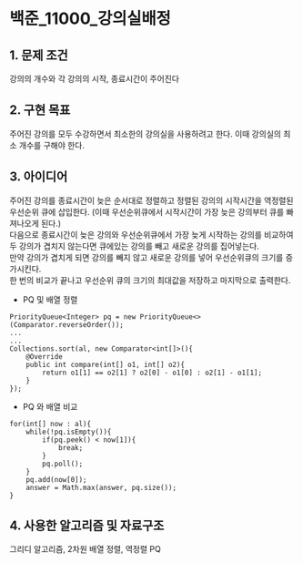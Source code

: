 # 백준_11000_강의실배정


## 1. 문제 조건

강의의 개수와 각 강의의 시작, 종료시간이 주어진다

## 2. 구현 목표

주어진 강의를 모두 수강하면서 최소한의 강의실을 사용하려고 한다. 이때 강의실의 최소 개수를 구해야 한다.

## 3. 아이디어


주어진 강의를 종료시간이 늦은 순서대로 정렬하고 정렬된 강의의 시작시간을 역정렬된 우선순위 큐에 삽입한다.
(이때 우선순위큐에서 시작시간이 가장 늦은 강의부터 큐를 빠져나오게 된다.)\
다음으로 종료시간이 늦은 강의와 우선순위큐에서 가장 늦게 시작하는 강의를 비교하여 두 강의가 겹치지 않는다면 큐에있는 강의를 빼고 새로운 강의를 집어넣는다.\
만약 강의가 겹치게 되면 강의를 빼지 않고 새로운 강의를 넣어 우선순위큐의 크기를 증가시킨다.\
한 번의 비교가 끝나고 우선순위 큐의 크기의 최대값을 저장하고 마지막으로 출력한다.


- PQ 및 배열 정렬
```
PriorityQueue<Integer> pq = new PriorityQueue<>(Comparator.reverseOrder());
...
...
Collections.sort(al, new Comparator<int[]>(){
    @Override
    public int compare(int[] o1, int[] o2){
        return o1[1] == o2[1] ? o2[0] - o1[0] : o2[1] - o1[1];
    }
});
```

- PQ 와 배열 비교
```
for(int[] now : al){
    while(!pq.isEmpty()){
        if(pq.peek() < now[1]){
            break;
        }
        pq.poll();
    }
    pq.add(now[0]);
    answer = Math.max(answer, pq.size());
}
```

## 4. 사용한 알고리즘 및 자료구조

그리디 알고리즘, 2차원 배열 정렬, 역정렬 PQ
